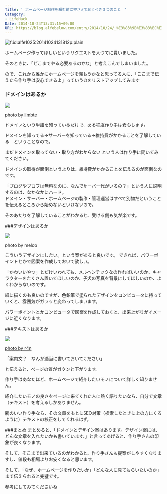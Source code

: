 ```yaml
---
Title: ' ホームページ制作を頼む前に押さえておくべき３つのこと　'
Category:
- LifeHack
Date: 2014-10-24T13:31:15+09:00
URL: https://blog.alfebelow.com/entry/2014/10/24/_%E3%83%9B%E3%83%BC%E3%83%A0%E3%83%9A%E3%83%BC%E3%82%B8%E3%82%92%E9%A0%BC%E3%82%80%E5%89%8D%E3%81%AB%E6%8A%BC%E3%81%95%E3%81%88%E3%81%A6%E3%81%8A%E3%81%8F%E3%81%B9%E3%81%8D%EF%BC%93%E3%81%A4%E3%81%AE%E3%81%93
---
```


<p><span itemscope itemtype="http://schema.org/Photograph"><img src="http://cdn-ak.f.st-hatena.com/images/fotolife/a/alfe1025/20141024/20141024131812.png" alt="f:id:alfe1025:20141024131812p:plain" title="f:id:alfe1025:20141024131812p:plain" class="hatena-fotolife" itemprop="image"></span></p>

ホームページ作ってほしいというリクエストを人づてに貰いました。

そのときに、「どこまでやる必要あるのかな」と考えこんでしまいました。

ので、これから誰かにホームページを頼もうかなと思ってる人に、「ここまで伝えたら作り手は安心できるよ」っていうのをリストアップしてみます



<!-- more -->


### ドメインはあるか


[![](http://farm3.staticflickr.com/2454/4007115435_e482cb65f3.jpg)](http://www.flickr.com/photos/79154628@N00/4007115435)

[photo by limbte](http://www.flickr.com/photos/79154628@N00/4007115435)


ドメインという単語を知っているだけで、ある程度作り手は安心します。

ドメインを知ってる→サーバーを知っている→維持費がかかることを了解している　ということなので。

  

まだドメインを取ってない・取り方がわからない という人は作り手に聞いてみてください。

ドメインの取得が面倒というよりは、維持費がかかることを伝えるのが面倒なのです。


「ブログやプロフは無料なのに、なんでサーバー代がいるの？」という人に説明するのは、なかなかにハード。  
ドメイン・サーバー・ホームページの製作・管理運営はすべて別物だということを伝えるところから始めないといけないので。  

そのあたりを了解していることがわかると、受ける側も気が楽です。



###デザインはあるか

[![](http://farm1.staticflickr.com/27/88920701_f92193c2e5.jpg)](http://www.flickr.com/photos/23935695@N00/88920701)

[photo by melop](http://www.flickr.com/photos/23935695@N00/88920701)



こういうデザインにしたい。という案があると良いです。
  できれば、パワーポイントとかで図案を作成しておいて欲しい。

「かわいいやつ」とだけいわれても、メルヘンチックなの作ればいいのか、キャラクターをたくさん置いてほしいのか、子犬の写真を背景にしてほしいのか、よくわからないのです。

紙に描くのも良いのですが、色鉛筆で塗られたデザインをコンピュータに持っていくと、雰囲気がガラッと変わってしまいます。

パワーポイントとかコンピュータで図案を作成しておくと、出来上がりがイメージに近くなります。

###テキストはあるか


[![](http://farm3.staticflickr.com/2168/2252396495_b5b3d8e91e.jpg)](http://www.flickr.com/photos/23680473@N08/2252396495)

[photo by r4n](http://www.flickr.com/photos/23680473@N08/2252396495)



「案内文？　なんか適当に書いておいてください」

と伝えると、ページの質がガクンと下がります。


作り手はあなたほど、ホームページで紹介したいモノについて詳しく知りません。

紹介したいモノの良さをページに来てくれた人に熱く語りたいなら、自分で文章（テキスト）を考えるしかありません。

腕のいい作り手なら、その文章をもとにSEO対策（検索したときに上の方にくるように）テキストの校正をしてくれるはず。


###まとめ
まとめると、「ドメインとデザイン案はあります。デザイン案には、どんな文章を入れたいかも書いています。」と言ってあげると、作り手さんの印象が良くなります。

そして、そこまで出来ているのがわかると、作り手さんも提案がしやすくなりますし、値段も相場よりお安くなると思います。

そして、「なぜ、ホームページを作りたいか」「どんな人に見てもらいたいのか」まで伝えられると完璧です。

参考にしてみてくださいね
